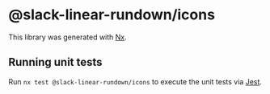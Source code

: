 # @slack-linear-rundown/icons

This library was generated with [Nx](https://nx.dev).

## Running unit tests

Run `nx test @slack-linear-rundown/icons` to execute the unit tests via [Jest](https://jestjs.io).
